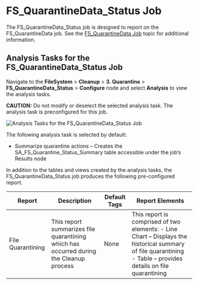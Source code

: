 # FS_QuarantineData_Status Job

The FS_QuarantineData_Status job is designed to report on the FS_QuarantineData job. See the
[FS_QuarantineData Job](/docs/accessanalyzer/12.0/solutions/filesystem/cleanup/quarantine/fs_quarantinedata.md) topic for additional information.

## Analysis Tasks for the FS_QuarantineData_Status Job

Navigate to the **FileSystem** > **Cleanup** > **3. Quarantine** > **FS_QuarantineData_Status** >
**Configure** node and select **Analysis** to view the analysis tasks.

**CAUTION:** Do not modify or deselect the selected analysis task. The analysis task is
preconfigured for this job.

![Analysis Tasks for the FS_QuarantineData_Status Job](/img/product_docs/accessanalyzer/12.0/solutions/filesystem/cleanup/quarantine/quarantinedatastatusanalysis.webp)

The following analysis task is selected by default:

- Summarize quarantine actions – Creates the SA_FS_Quarantine_Status_Summary table accessible under
  the job’s Results node

In addition to the tables and views created by the analysis tasks, the FS_QuarantineData_Status job
produces the following pre-configured report.

| Report            | Description                                                                            | Default Tags | Report Elements                                                                                                                                               |
| ----------------- | -------------------------------------------------------------------------------------- | ------------ | ------------------------------------------------------------------------------------------------------------------------------------------------------------- |
| File Quarantining | This report summarizes file quarantining which has occurred during the Cleanup process | None         | This report is comprised of two elements: - Line Chart – Displays the historical summary of file quarantining - Table – provides details on file quarantining |
